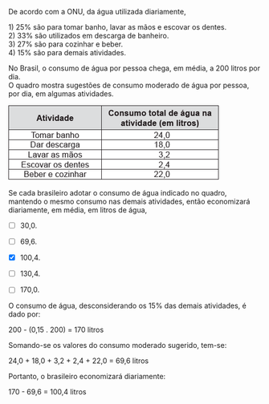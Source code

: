 

De acordo com a ONU, da água utilizada diariamente,

1\) 25% são para tomar banho, lavar as mãos e escovar os dentes.\
2\) 33% são utilizados em descarga de banheiro.\
3\) 27% são para cozinhar e beber.\
4\) 15% são para demais atividades.

No Brasil, o consumo de água por pessoa chega, em média, a 200 litros por dia.\
O quadro mostra sugestões de consumo moderado de água por pessoa, por dia, em algumas atividades.

![](8647edc4-c101-26bd-a4e1-39a17a1fec02.png)

Se cada brasileiro adotar o consumo de água indicado no quadro, mantendo o mesmo consumo nas demais atividades, então economizará diariamente, em média, em litros de água,



- [ ] 30,0.
- [ ] 69,6.
- [x] 100,4.
- [ ] 130,4.
- [ ] 170,0.


O consumo de água, desconsiderando os 15% das demais atividades, é dado por:

200 - (0,15 . 200) = 170 litros

Somando-se os valores do consumo moderado sugerido, tem-se:

24,0 + 18,0 + 3,2 + 2,4 + 22,0 = 69,6 litros

Portanto, o brasileiro economizará diariamente:

170 - 69,6 = 100,4 litros

        